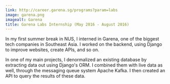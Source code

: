 ```yaml
---
link: http://career.garena.sg/programs?param=labs
image: garena.png
imagealt: Garena
title: Garena Labs Internship (May 2016 - August 2016)
---
```

In my first summer break in NUS, I interned in Garena, one of the biggest tech companies in Southeast Asia. I worked on the backend, using Django to improve websites, create APIs, and so on.

In one of my main projects, I denormalized an existing database by extracting data out using Django's ORM. I combined them with live data as well, through the messaging queue system Apache Kafka. I then created an API to query the results of these data.
